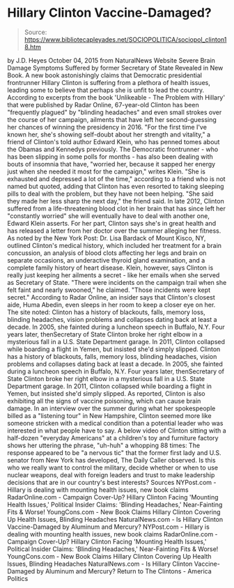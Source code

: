 # Hillary Clinton Vaccine-Damaged?

> Source: https://www.bibliotecapleyades.net/SOCIOPOLITICA/sociopol_clinton18.htm

by J.D. Heyes October 04, 2015 from NaturalNews Website
Severe Brain Damage Symptoms
Suffered by former Secretary of State
Revealed in New Book.
A new book astonishingly claims that Democratic presidential frontrunner Hillary Clinton is suffering from a plethora of health issues, leading some to believe that perhaps she is unfit to lead the country. According to excerpts from the book 'Unlikeable - The Problem with Hillary' that were published by Radar Online, 67-year-old Clinton has been "frequently plagued" by "blinding headaches" and even small strokes over the course of her campaign, ailments that have left her second-guessing her chances of winning the presidency in 2016.
"For the first time I've known her, she's showing self-doubt about her strength and vitality," a friend of Clinton's told author Edward Klein, who has penned tomes about the Obamas and Kennedys previously.
The Democratic frontrunner - who has been slipping in some polls for months - has also been dealing with bouts of insomnia that have,
"worried her, because it sapped her energy just when she needed it most for the campaign," writes Klein. "She is exhausted and depressed a lot of the time," according to a friend who is not named but quoted, adding that Clinton has even resorted to taking sleeping pills to deal with the problem, but they have not been helping. "She said they made her less sharp the next day," the friend said.
In late 2012, Clinton suffered from a life-threatening blood clot in her brain that has since left her "constantly worried" she will eventually have to deal with another one, Edward Klein asserts. For her part, Clinton says she's in great health and has released a letter from her doctor over the summer alleging her fitness. As noted by the New York Post:
Dr. Lisa Bardack of Mount Kisco, NY, outlined Clinton's medical history, which included her treatment for a brain concussion, an analysis of blood clots affecting her legs and brain on separate occasions, an underactive thyroid gland examination, and a complete family history of heart disease.
Klein, however, says Clinton is really just keeping her ailments a secret - like her emails when she served as Secretary of State.
"There were incidents on the campaign trail when she felt faint and nearly swooned," he claimed. "Those incidents were kept secret."
According to Radar Online, an insider says that Clinton's closest aide, Huma Abedin, even sleeps in her room to keep a closer eye on her.
The site noted:
Clinton has a history of blackouts, falls, memory loss, blinding headaches, vision problems and collapses dating back at least a decade. In 2005, she fainted during a luncheon speech in Buffalo, N.Y. Four years later, thenSecretary of State Clinton broke her right elbow in a mysterious fall in a U.S. State Department garage. In 2011, Clinton collapsed while boarding a flight in Yemen, but insisted she'd simply slipped.
Clinton has a history of blackouts, falls, memory loss, blinding headaches, vision problems and collapses dating back at least a decade.
In 2005, she fainted during a luncheon speech in Buffalo, N.Y. Four years later, thenSecretary of State Clinton broke her right elbow in a mysterious fall in a U.S. State Department garage.
In 2011, Clinton collapsed while boarding a flight in Yemen, but insisted she'd simply slipped.
As reported, Clinton is also exhibiting all the signs of vaccine poisoning, which can cause brain damage. In an interview over the summer during what her spokespeople billed as a "listening tour" in New Hampshire, Clinton seemed more like someone stricken with a medical condition than a potential leader who was interested in what people have to say. A below video of Clinton sitting with a half-dozen "everyday Americans" at a children's toy and furniture factory shows her uttering the phrase, "uh-huh" a whopping 88 times:
The response appeared to be "a nervous tic" that the former first lady and U.S. senator from New York has developed, The Daily Caller observed. Is this who we really want to control the military, decide whether or when to use nuclear weapons, deal with foreign leaders and trust to make leadership decisions that are in our country's best interests?
Sources
NYPost.com - Hillary is dealing with mounting health issues, new book claims RadarOnline.com - Campaign Cover-Up? Hillary Clinton Facing 'Mounting Health Issues,' Political Insider Claims: 'Blinding Headaches,' Near-Fainting Fits & Worse! YoungCons.com - New Book Claims Hillary Clinton Covering Up Health Issues, Blinding Headaches NaturalNews.com - Is Hillary Clinton Vaccine-Damaged by Aluminum and Mercury?
NYPost.com - Hillary is dealing with mounting health issues, new book claims
RadarOnline.com - Campaign Cover-Up? Hillary Clinton Facing 'Mounting Health Issues,' Political Insider Claims: 'Blinding Headaches,' Near-Fainting Fits & Worse!
YoungCons.com - New Book Claims Hillary Clinton Covering Up Health Issues, Blinding Headaches
NaturalNews.com - Is Hillary Clinton Vaccine-Damaged by Aluminum and Mercury?
Return to The Clintons - America Politics
